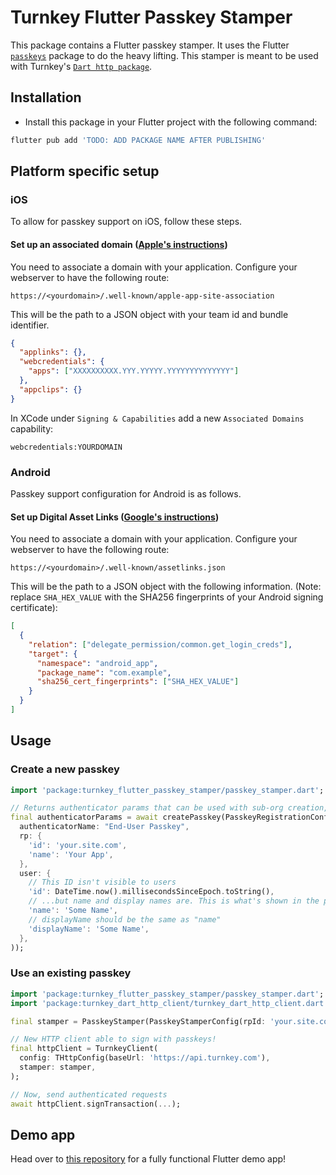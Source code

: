 # Turnkey Flutter Passkey Stamper

This package contains a Flutter passkey stamper. It uses the Flutter [`passkeys`](https://github.com/corbado/flutter-passkeys/tree/main/packages/passkeys/passkeys) package to do the heavy lifting. This stamper is meant to be used with Turnkey's [`Dart http package`](https://github.com/tkhq/dart-sdk/tree/main/http).

## Installation

- Install this package in your Flutter project with the following command:

```bash
flutter pub add 'TODO: ADD PACKAGE NAME AFTER PUBLISHING'
```

## Platform specific setup

### iOS

To allow for passkey support on iOS, follow these steps.

#### Set up an associated domain ([Apple's instructions](https://developer.apple.com/documentation/xcode/supporting-associated-domains))

You need to associate a domain with your application. Configure your webserver to have the following route:

```
https://<yourdomain>/.well-known/apple-app-site-association
```

This will be the path to a JSON object with your team id and bundle identifier.

```json
{
  "applinks": {},
  "webcredentials": {
    "apps": ["XXXXXXXXXX.YYY.YYYYY.YYYYYYYYYYYYYY"]
  },
  "appclips": {}
}
```

In XCode under `Signing & Capabilities` add a new `Associated Domains` capability:

```
webcredentials:YOURDOMAIN
```

### Android

Passkey support configuration for Android is as follows.

#### Set up Digital Asset Links ([Google's instructions](https://developer.android.com/identity/sign-in/credential-manager#add-support-dal))

You need to associate a domain with your application. Configure your webserver to have the following route:

```
https://<yourdomain>/.well-known/assetlinks.json
```

This will be the path to a JSON object with the following information. (Note: replace `SHA_HEX_VALUE` with the SHA256 fingerprints of your Android signing certificate):

```json
[
  {
    "relation": ["delegate_permission/common.get_login_creds"],
    "target": {
      "namespace": "android_app",
      "package_name": "com.example",
      "sha256_cert_fingerprints": ["SHA_HEX_VALUE"]
    }
  }
]
```

## Usage

### Create a new passkey

```dart
import 'package:turnkey_flutter_passkey_stamper/passkey_stamper.dart';

// Returns authenticator params that can be used with sub-org creation, user creation, etc.
final authenticatorParams = await createPasskey(PasskeyRegistrationConfig(
  authenticatorName: "End-User Passkey",
  rp: {
    'id': 'your.site.com',
    'name': 'Your App',
  },
  user: {
    // This ID isn't visible to users
    'id': DateTime.now().millisecondsSinceEpoch.toString(),
    // ...but name and display names are. This is what's shown in the passkey prompt
    'name': 'Some Name',
    // displayName should be the same as "name"
    'displayName': 'Some Name',
  },
));
```

### Use an existing passkey

```dart
import 'package:turnkey_flutter_passkey_stamper/passkey_stamper.dart';
import 'package:turnkey_dart_http_client/turnkey_dart_http_client.dart';

final stamper = PasskeyStamper(PasskeyStamperConfig(rpId: 'your.site.com'));

// New HTTP client able to sign with passkeys!
final httpClient = TurnkeyClient(
  config: THttpConfig(baseUrl: 'https://api.turnkey.com'),
  stamper: stamper,
);

// Now, send authenticated requests
await httpClient.signTransaction(...);
```

## Demo app

Head over to [this repository](https://github.com/tkhq/dart-sdk/tree/main/examples/fluttter-demo-app) for a fully functional Flutter demo app!
